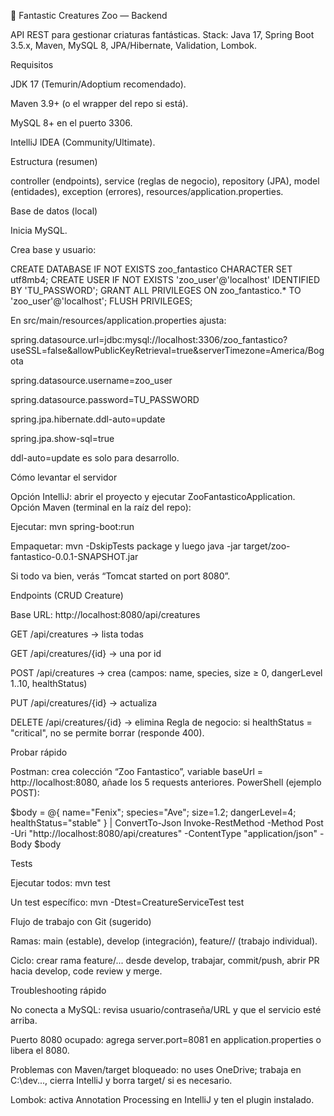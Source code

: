 🦄 Fantastic Creatures Zoo — Backend

API REST para gestionar criaturas fantásticas.
Stack: Java 17, Spring Boot 3.5.x, Maven, MySQL 8, JPA/Hibernate, Validation, Lombok.

Requisitos

JDK 17 (Temurin/Adoptium recomendado).

Maven 3.9+ (o el wrapper del repo si está).

MySQL 8+ en el puerto 3306.

IntelliJ IDEA (Community/Ultimate).

Estructura (resumen)

controller (endpoints), service (reglas de negocio), repository (JPA), model (entidades), exception (errores), resources/application.properties.

Base de datos (local)

Inicia MySQL.

Crea base y usuario:

CREATE DATABASE IF NOT EXISTS zoo_fantastico CHARACTER SET utf8mb4;
CREATE USER IF NOT EXISTS 'zoo_user'@'localhost' IDENTIFIED BY 'TU_PASSWORD';
GRANT ALL PRIVILEGES ON zoo_fantastico.* TO 'zoo_user'@'localhost';
FLUSH PRIVILEGES;


En src/main/resources/application.properties ajusta:

spring.datasource.url=jdbc:mysql://localhost:3306/zoo_fantastico?useSSL=false&allowPublicKeyRetrieval=true&serverTimezone=America/Bogota

spring.datasource.username=zoo_user

spring.datasource.password=TU_PASSWORD

spring.jpa.hibernate.ddl-auto=update

spring.jpa.show-sql=true

ddl-auto=update es solo para desarrollo.

Cómo levantar el servidor

Opción IntelliJ: abrir el proyecto y ejecutar ZooFantasticoApplication.
Opción Maven (terminal en la raíz del repo):

Ejecutar: mvn spring-boot:run

Empaquetar: mvn -DskipTests package y luego java -jar target/zoo-fantastico-0.0.1-SNAPSHOT.jar

Si todo va bien, verás “Tomcat started on port 8080”.

Endpoints (CRUD Creature)

Base URL: http://localhost:8080/api/creatures

GET /api/creatures → lista todas

GET /api/creatures/{id} → una por id

POST /api/creatures → crea (campos: name, species, size ≥ 0, dangerLevel 1..10, healthStatus)

PUT /api/creatures/{id} → actualiza

DELETE /api/creatures/{id} → elimina
Regla de negocio: si healthStatus = "critical", no se permite borrar (responde 400).

Probar rápido

Postman: crea colección “Zoo Fantastico”, variable baseUrl = http://localhost:8080, añade los 5 requests anteriores.
PowerShell (ejemplo POST):

$body = @{ name="Fenix"; species="Ave"; size=1.2; dangerLevel=4; healthStatus="stable" } | ConvertTo-Json
Invoke-RestMethod -Method Post -Uri "http://localhost:8080/api/creatures" -ContentType "application/json" -Body $body

Tests

Ejecutar todos: mvn test

Un test específico: mvn -Dtest=CreatureServiceTest test

Flujo de trabajo con Git (sugerido)

Ramas: main (estable), develop (integración), feature/<apellido>/<tarea> (trabajo individual).

Ciclo: crear rama feature/... desde develop, trabajar, commit/push, abrir PR hacia develop, code review y merge.

Troubleshooting rápido

No conecta a MySQL: revisa usuario/contraseña/URL y que el servicio esté arriba.

Puerto 8080 ocupado: agrega server.port=8081 en application.properties o libera el 8080.

Problemas con Maven/target bloqueado: no uses OneDrive; trabaja en C:\dev\..., cierra IntelliJ y borra target/ si es necesario.

Lombok: activa Annotation Processing en IntelliJ y ten el plugin instalado.